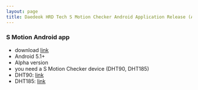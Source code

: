 ```yaml
---
layout: page
title: Daedeok HRD Tech S Motion Checker Android Application Release (Alpha version)
---
```


### S Motion Android app

* download [link](https://play.google.com/apps/testing/alpha.studysensor.inkyu.studysensor)
* Android 5.1+
* Alpha version
* you need a S Motion Checker device (DHT90, DHT185)
* DHT90: [link](http://www.dht100.com/dht90/)
* DHT185: [link](http://www.dht100.com/dht185/)
